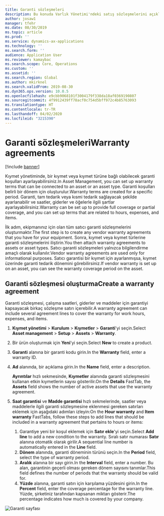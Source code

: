 ```yaml
---
title: Garanti sözleşmeleri
description: Bu konuda Varlık Yönetimi'ndeki satış sözleşmelerini açıklanmaktadır.
author: josaw1
manager: tfehr
ms.date: 08/30/2019
ms.topic: article
ms.prod: ''
ms.service: dynamics-ax-applications
ms.technology: ''
ms.search.form: ''
audience: Application User
ms.reviewer: kamaybac
ms.search.scope: Core, Operations
ms.custom: ''
ms.assetid: ''
ms.search.region: Global
ms.author: mkirknel
ms.search.validFrom: 2019-08-30
ms.dyn365.ops.version: 10.0.5
ms.openlocfilehash: e9cbb9068101f3004179f338da18af0369190807
ms.sourcegitcommit: 4f9912439ff78acf0c754d5bff972c4b85763093
ms.translationtype: HT
ms.contentlocale: tr-TR
ms.lasthandoff: 04/02/2020
ms.locfileid: "3215390"
---
```

# <a name="warranty-agreements"></a><span data-ttu-id="81e16-103">Garanti sözleşmeleri</span><span class="sxs-lookup"><span data-stu-id="81e16-103">Warranty agreements</span></span>

[!include [banner](../../includes/banner.md)]

 


<span data-ttu-id="81e16-104">Kıymet yönetiminde, bir kıymet veya kıymet türüne bağlı olabilecek garanti koşulları ayarlayabilirsiniz.</span><span class="sxs-lookup"><span data-stu-id="81e16-104">In Asset Management, you can set up warranty terms that can be connected to an asset or an asset type.</span></span> <span data-ttu-id="81e16-105">Garanti koşulları belirli bir dönem için oluşturulur.</span><span class="sxs-lookup"><span data-stu-id="81e16-105">Warranty terms are created for a specific period.</span></span> <span data-ttu-id="81e16-106">Garanti, tam tedarik veya kısmi tedarik sağlayacak şekilde ayarlanabilir ve saatler, giderler ve öğelerle ilgili şartlar ayarlayabilirsiniz.</span><span class="sxs-lookup"><span data-stu-id="81e16-106">Warranty can be set up to provide full coverage or partial coverage, and you can set up terms that are related to hours, expenses, and items.</span></span>

<span data-ttu-id="81e16-107">İlk adım, ekipmanınız için olan tüm satıcı garanti sözleşmelerini oluşturmaktır.</span><span class="sxs-lookup"><span data-stu-id="81e16-107">The first step is to create any vendor warranty agreements that you have for your equipment.</span></span> <span data-ttu-id="81e16-108">Sonra, kıymet veya kıymet türlerine garanti sözleşmelerini iliştirin.</span><span class="sxs-lookup"><span data-stu-id="81e16-108">You then attach warranty agreements to assets or asset types.</span></span> <span data-ttu-id="81e16-109">Satıcı garanti sözleşmeleri yalnızca bilgilendirme amaçlı olarak kullanılır.</span><span class="sxs-lookup"><span data-stu-id="81e16-109">Vendor warranty agreements are used only for informational purposes.</span></span> <span data-ttu-id="81e16-110">Satıcı garantisi bir kıymet için ayarlanmışsa, kıymet üzerinde garanti tedarik dönemini görebilirsiniz.</span><span class="sxs-lookup"><span data-stu-id="81e16-110">If vendor warranty is set up on an asset, you can see the warranty coverage period on the asset.</span></span>

## <a name="create-a-warranty-agreement"></a><span data-ttu-id="81e16-111">Garanti sözleşmesi oluşturma</span><span class="sxs-lookup"><span data-stu-id="81e16-111">Create a warranty agreement</span></span>

<span data-ttu-id="81e16-112">Garanti sözleşmesi, çalışma saatleri, giderler ve maddeler için garantiyi kapsayacak birkaç sözleşme satırı içerebilir.</span><span class="sxs-lookup"><span data-stu-id="81e16-112">A warranty agreement can include several agreement lines to cover the warranty for work hours, expenses, and items.</span></span>

1. <span data-ttu-id="81e16-113">**Kıymet yönetimi** \> **Kurulum** \> **Kıymetler** \> **Garanti**'yi seçin.</span><span class="sxs-lookup"><span data-stu-id="81e16-113">Select **Asset management** \> **Setup** \> **Assets** \> **Warranty**.</span></span>
2. <span data-ttu-id="81e16-114">Bir ürün oluşturmak için **Yeni**'yi seçin.</span><span class="sxs-lookup"><span data-stu-id="81e16-114">Select **New** to create a product.</span></span>
3. <span data-ttu-id="81e16-115">**Garanti** alanına bir garanti kodu girin.</span><span class="sxs-lookup"><span data-stu-id="81e16-115">In the **Warranty** field, enter a warranty ID.</span></span>
4. <span data-ttu-id="81e16-116">**Ad** alanında, bir açıklama girin.</span><span class="sxs-lookup"><span data-stu-id="81e16-116">In the **Name** field, enter a description.</span></span>

    <span data-ttu-id="81e16-117">**Ayrıntılar** hızlı sekmesinde, **Kıymetler** alanında garanti sözleşmesini kullanan etkin kıymetlerin sayısı gösterilir.</span><span class="sxs-lookup"><span data-stu-id="81e16-117">On the **Details** FastTab, the **Assets** field shows the number of active assets that use the warranty agreement.</span></span>

5. <span data-ttu-id="81e16-118">**Saat garantisi** ve **Madde garantisi** hızlı sekmelerinde, saatler veya maddelerle ilgili garanti sözleşmesine eklenmesi gereken satırları eklemek için aşağıdaki adımları izleyin:</span><span class="sxs-lookup"><span data-stu-id="81e16-118">On the **Hour warranty** and **Item warranty** FastTabs, follow these steps to add lines that should be included in a warranty agreement that pertains to hours or items:</span></span>

    1. <span data-ttu-id="81e16-119">Garantiye yeni bir koşul eklemek için **Satır ekle**'yi seçin.</span><span class="sxs-lookup"><span data-stu-id="81e16-119">Select **Add line** to add a new condition to the warranty.</span></span> <span data-ttu-id="81e16-120">Sıralı satır numarası **Satır** alanına otomatik olarak girilir.</span><span class="sxs-lookup"><span data-stu-id="81e16-120">A sequential line number is automatically entered in the **Line** field.</span></span>
    2. <span data-ttu-id="81e16-121">**Dönem** alanında, garanti döneminin türünü seçin.</span><span class="sxs-lookup"><span data-stu-id="81e16-121">In the **Period** field, select the type of warranty period.</span></span>
    3. <span data-ttu-id="81e16-122">**Aralık** alanına bir sayı girin.</span><span class="sxs-lookup"><span data-stu-id="81e16-122">In the **Interval** field, enter a number.</span></span> <span data-ttu-id="81e16-123">Bu alan, garantinin geçerli olması gereken dönem sayısını tanımlar.</span><span class="sxs-lookup"><span data-stu-id="81e16-123">This field defines the number of periods that the warranty should be valid for.</span></span>
    4. <span data-ttu-id="81e16-124">**Yüzde** alanına, garanti satırı için karşılama yüzdesini girin.</span><span class="sxs-lookup"><span data-stu-id="81e16-124">In the **Percent** field, enter the coverage percentage for the warranty line.</span></span> <span data-ttu-id="81e16-125">Yüzde, şirketiniz tarafından kapsanan miktarı gösterir.</span><span class="sxs-lookup"><span data-stu-id="81e16-125">The percentage indicates how much is covered by your company.</span></span>

![Garanti sayfası](media/01-warranty.png)
